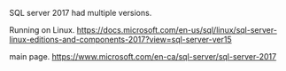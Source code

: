 


SQL server 2017 had multiple versions.


Running on Linux.
https://docs.microsoft.com/en-us/sql/linux/sql-server-linux-editions-and-components-2017?view=sql-server-ver15

main page. 
https://www.microsoft.com/en-ca/sql-server/sql-server-2017
